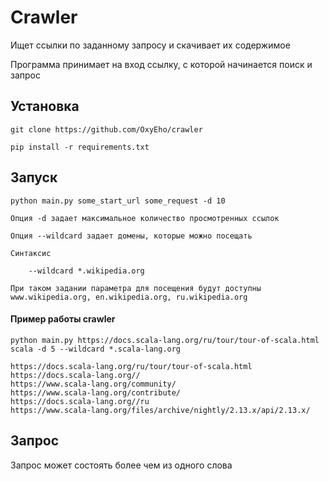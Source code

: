 # Crawler

Ищет ссылки по заданному запросу и скачивает их содержимое

Программа принимает на вход ссылку, с которой начинается поиск и запрос

## Установка

    git clone https://github.com/OxyEho/crawler

    pip install -r requirements.txt

## Запуск 

    python main.py some_start_url some_request -d 10

    Опция -d задает максимальное количество просмотренных ссылок
    
    Опция --wildcard задает домены, которые можно посещать 
    
    Синтаксис 
    
        --wildcard *.wikipedia.org
       
    При таком задании параметра для посещения будут доступны www.wikipedia.org, en.wikipedia.org, ru.wikipedia.org


#### Пример работы crawler

    python main.py https://docs.scala-lang.org/ru/tour/tour-of-scala.html scala -d 5 --wildcard *.scala-lang.org

    https://docs.scala-lang.org/ru/tour/tour-of-scala.html
    https://docs.scala-lang.org//
    https://www.scala-lang.org/community/
    https://www.scala-lang.org/contribute/
    https://docs.scala-lang.org//ru
    https://www.scala-lang.org/files/archive/nightly/2.13.x/api/2.13.x/


## Запрос

Запрос может состоять более чем из одного слова